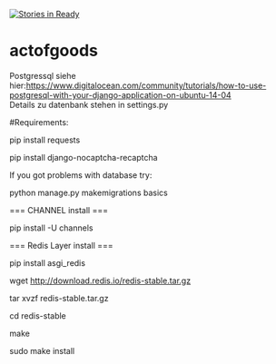[![Stories in Ready](https://badge.waffle.io/actofgoods/actofgoods.png?label=ready&title=Ready)](https://waffle.io/actofgoods/actofgoods)
# actofgoods  
Postgressql siehe hier:https://www.digitalocean.com/community/tutorials/how-to-use-postgresql-with-your-django-application-on-ubuntu-14-04  
Details zu datenbank stehen in settings.py


#Requirements:

pip install requests

pip install django-nocaptcha-recaptcha

If you got problems with database try:

python manage.py makemigrations basics

=== CHANNEL install ===

pip install -U channels

=== Redis Layer install ===

pip install asgi_redis

wget http://download.redis.io/redis-stable.tar.gz

tar xvzf redis-stable.tar.gz

cd redis-stable

make

sudo make install

